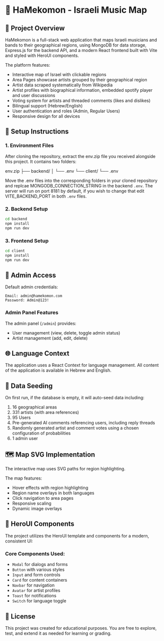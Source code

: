 # 🎵 HaMekomon - Israeli Music Map

## 🌟 Project Overview

HaMekomon is a full-stack web application that maps Israeli musicians and bands to their geographical regions, using MongoDB for data storage, Express.js for the backend API, and a modern React frontend built with Vite and styled with HeroUI components.

The platform features:

- Interactive map of Israel with clickable regions
- Area Pages showcase artists grouped by their geographical region
- Artist data scraped systematically from Wikipedia
- Artist profiles with biographical information, embedded spotify player and user discussions
- Voting system for artists and threaded comments (likes and dislikes)
- Bilingual support (Hebrew/English)
- User authentication and roles (Admin, Regular Users)
- Responsive design for all devices

## 🔧 Setup Instructions

### 1. Environment Files

After cloning the repository, extract the env.zip file you received alongside this project. It contains two folders:

env.zip
├── backend/
│   └── .env
└── client/
    └── .env

Move the .env files into the corresponding folders in your cloned repository and replcae MONGODB_CONNECTION_STRING in the backend `.env`.
The server will run on port 8181 by default, if you wish to change that edit VITE_BACKEND_PORT in both `.env` files.

### 2. Backend Setup

```bash
cd backend
npm install
npm run dev
```

### 3. Frontend Setup

```bash
cd client
npm install
npm run dev
```

## 👑 Admin Access

Default admin credentials:
```
Email: admin@hamekomon.com
Password: Admin@123!
```

### Admin Panel Features

The admin panel (`/admin`) provides:
- User management (view, delete, toggle admin status)
- Artist management (add, edit, delete)

## 🌐 Language Context

The application uses a React Context for language management.
All content of the application is available in Hebrew and English.

## 🌱 Data Seeding

On first run, if the database is empty, it will auto-seed data including:

1. 16 geographical areas
2. 331 artists (with area references)
3. 95 Users
4. Pre-generated AI comments referencing users, including reply threads 
5. Randomly generated artist and comment votes using a chosen configuration of probabilities
6. 1 admin user

## 🗺️ Map SVG Implementation

The interactive map uses SVG paths for region highlighting.

The map features:
- Hover effects with region highlighting
- Region name overlays in both languages
- Click navigation to area pages
- Responsive scaling
- Dynamic image overlays

## 🎨 HeroUI Components

The project utilizes the HeroUI template and components for a modern, consistent UI:

### Core Components Used:
- `Modal` for dialogs and forms
- `Button` with various styles
- `Input` and form controls
- `Card` for content containers
- `Navbar` for navigation
- `Avatar` for artist profiles
- `Toast` for notifications
- `Switch` for language toggle

## 📄 License
This project was created for educational purposes. You are free to explore, test, and extend it as needed for learning or grading.

